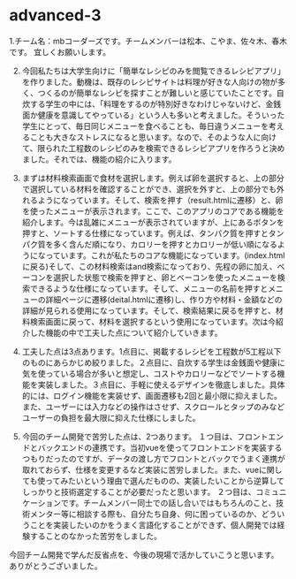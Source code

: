 # advanced-3

1.チーム名：mbコーダーズです。チームメンバーは松本、こやま、佐々木、春木です。
宜しくお願いします。

2. 今回私たちは大学生向けに「簡単なレシピのみを閲覧できるレシピアプリ」を作りました。動機は、既存のレシピサイトは料理が好きな人向けの物が多く、つくるのが簡単なレシピを探すことが難しいと感じていたことです。自炊する学生の中には、「料理をするのが特別好きなわけじゃないけど、金銭面か健康を意識してやっている」という人も多いと考えました。そういった学生にとって、毎日同じメニューを食べることも、毎日違うメニューを考えることも大きなストレスになると思います。なので、そのような人に向けて、限られた工程数のレシピのみを検索できるレシピアプリを作ろうと決めました。それでは、機能の紹介に入ります。

3. まずは材料検索画面で食材を選択します。例えば卵を選択すると、上の部分で選択している材料を確認することができ、選択を外すと、上の部分でも外れるようになっています。そして、検索を押す（result.htmlに遷移）と、卵を使ったメニューが表示されます。ここで、このアプリのコアである機能を紹介します。今は乱雑にメニューが表示されていますが、上にあるボタンを押すと、ソートする仕様になっています。例えば、タンパク質を押すとタンパク質を多く含んだ順になり、カロリーを押すとカロリーが低い順になるようになっています。これが私たちのコアな機能になっています。(index.htmlに戻る)そして、この材料検索はand検索になっており、先程の卵に加え、ベーコンを選択した状態で検索を押すと、卵とベーコンを使ったメニューを検索できるような仕様になっています。そして、メニューの名前を押すとメニューの詳細ページに遷移(deital.htmlに遷移)し、作り方や材料・金額などの詳細が見られる使用になっています。そして、検索結果に戻るを押すと、材料検索画面に戻って、材料を選択するという使用になっています。次は今紹介した機能の中で工夫した点について紹介していきます。

4. 工夫した点は3点あります。1点目に、掲載するレシピを工程数が5工程以下のものにあらかじめ絞りました。２点目に、自炊する学生は金銭面や健康に気を使っている場合が多いと想定し、コストやカロリーなどでソートする機能を実装しました。３点目に、手軽に使えるデザインを徹底しました。具体的には、ログイン機能を実装せず、画面遷移も2回と最小限に抑えました。また、ユーザーには入力などの操作はさせず、スクロールとタップのみなどユーザーの負担を最大限に抑えた仕様にしました。

5. 今回のチーム開発で苦労した点は、2つあります。 １つ目は、フロントエンドとバックエンドの連携です。当初vueを使ってフロントエンドを実装するつもりだったのですが、データの渡し方でフロントとバックでうまく連携が取れておらず、仕様を変更するなど実装に苦労しました。また、vueに関しても使ってみたいという理由で選んだものの、実装したいことから逆算してしっかりと技術選定することが必要だったと思います。 ２つ目は、コミュニケーションです。チームメンバー同士での話し合いではもちろんのこと、技術メンター等に相談する際も、自分たち自身、何に困っているのか、どういうことを実装したいのかをうまく言語化することができず、個人開発では経験することのなかった苦労をしました。

今回チーム開発で学んだ反省点を、今後の現場で活かしていこうと思います。
ありがとうございました。 

